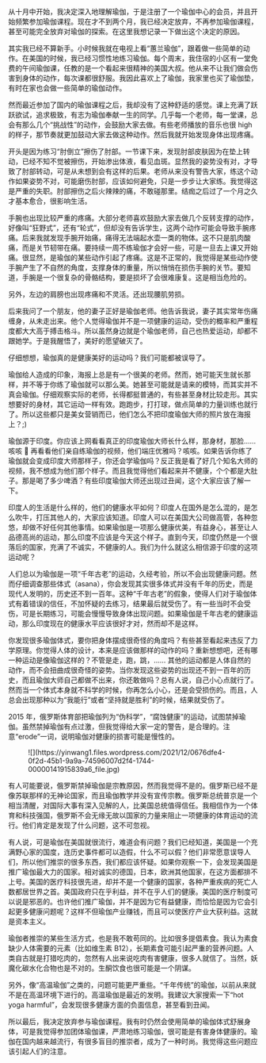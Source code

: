 从十月中开始，我决定深入地理解瑜伽，于是注册了一个瑜伽中心的会员，并且开始频繁参加瑜伽课程。现在才不到两个月，我已经决定放弃，不再参加瑜伽课程，甚至可能完全放弃对瑜伽的探索。在这里我想记录一下做出这个决定的原因。

其实我已经不算新手。小时候我就在电视上看“蕙兰瑜伽”，跟着做一些简单的动作。在美国的时候，我已经习惯性地练习瑜伽。每个周末，我住宿的小区有一堂免费的午间瑜伽课，任教的是一个看起来很精神的美国大叔。他从来不让我们做会伤害到身体的动作，每次课都很舒服。我因此喜欢上了瑜伽，我家里也买了瑜伽垫，有时在家也会做一些简单的瑜伽动作。

然而最近参加了国内的瑜伽课程之后，我却没有了这种舒适的感觉。课上充满了跃跃欲试，追求极致，有志为瑜伽奉献一生的同学。几乎每一个老师，每一堂课，总会有那么几个“挑战性”的动作，会鼓励大家去做。有些老师播放的音乐也很 high 的样子，那节奏就更加鼓动大家去做这种动作。然后我就开始发现身体出现疼痛。

开头是因为练习“肘倒立”擦伤了肘部。一节课下来，发现肘部皮肤因为在垫上转动，已经不知不觉被擦伤，开始渗出体液，看见血斑。显然我的姿势没有对，才导致了肘部转动，可是从未想到会有这样的后果。老师从来没有警告大家，练这个动作如果姿势不对，可能磨伤肘部，应该如何避免，只是一步步让大家练。我觉得这是严重的失职。肘部擦伤之后火辣辣的痛，不敢碰那里。结痂之后过了一个月之久才基本愈合，很影响生活。

手腕也出现比较严重的疼痛。大部分老师喜欢鼓励大家去做几个反转支撑的动作，好像叫“狂野式”，还有“轮式”，但却没有告诉学生，这两个动作可能会导致手腕疼痛。后来我就发现手腕开始痛，痛得无法端起水壶一类的物体。这不只是肌肉酸痛，而是关节韧带在痛。要持续一周不练瑜伽才会好一些，可是一旦去上课又开始痛。很显然，是瑜伽的某些动作引起了疼痛。这是不正常的，我觉得是某些动作使手腕产生了不自然的角度，支撑身体的重量，所以悄悄在损伤手腕的关节。要知道，手腕是一个很复杂的骨骼结构，要是损坏了会很难康复。这是相当危险的。

另外，左边的肩膀也出现疼痛和不灵活。还出现腰肌劳损。

后来我问了一个朋友，他的妻子正好是瑜伽老师。他告诉我说，妻子其实常年伤痛缠身，从未走出来。他个人觉得瑜伽并不是一项健康的运动，受伤的概率和严重程度都大大高于搏击格斗。所以虽然身边就是个瑜伽老师，自己也热爱运动，却都不跟她学。于是我醒悟了，美好的愿望破灭了。

仔细想想，瑜伽真的是健康美好的运动吗？我们可能都被误导了。

瑜伽给人造成的印象，海报上总是有一个很美的老师。然而，她可能天生就长那样，并不等于你练了瑜伽就可以那么美。她甚至可能就是请来的模特，而其实并不真会瑜伽。仔细观察实际的老师，长得都挺普通的，有些甚至身材比较走形。其实想要好的身材，其它运动一样有效。跑跑步，打打球，做点简单的力量训练也就行了。所以这些都只是美女营销而已，他们怎么不把印度瑜伽大师的照片放在海报上？;)

瑜伽源于印度。你应该上网看看真正的印度瑜伽大师长什么样，那身材，那脸…… 咳咳 🙂 再看看他们亲自练瑜伽的视频，他们端庄优雅吗？咳咳。如果告诉你练了瑜伽就会变成印度大师那样子，你还会学瑜伽吗？反正我是看了好几个知名大师的视频，我不想成为他们那个样子。而且我觉得他们看起来并不健康，个个都是大肚子。那是喝了多少啤酒？有些印度瑜伽大师还出现过丑闻，这个大家应该了解一下。

印度人的生活是什么样的，他们的健康水平如何？印度人在国外是怎么混的，是怎么吹牛，打压其他人的，大家应该知道。印度人可以在美国大公司做高管，各种忽悠，却做不好任何其他事情。如果瑜伽是一项那么健康优美，有益身心，甚至让人品德高尚的运动，那么印度不应该是今天这个样子。直到今天，印度仍然是一个很落后的国家，充满了不诚实，不健康的人。我们为什么就这么相信源于印度的这项运动呢？

人们总以为瑜伽是一项“千年古老”的运动，久经考验，所以不会出现健康问题。然而仔细调查那些体式（asana），你会发现其实很多体式并没有千年的历史，而是现代人发明的，历史还不到一百年。这种“千年古老”的假象，使得人们对于瑜伽体式有着错误的信任，不加怀疑的去练习，结果最后就受伤了。有一些当时不会受伤，可是长期练习，可能会慢慢导致身体出现问题。如果瑜伽是千年古老的健康运动，那么印度现在的健康水平应该很好才对，然而却不是这样。

你发现很多瑜伽体式，要你把身体摆成很奇怪的角度吗？有些甚至看起来违反了力学原理。你觉得人体的设计，本来是应该做那样的动作的吗？重新想想吧，还有哪一种运动是像瑜伽这样的？不管是走，跑，跳，…… 其他的运动都是人体自然的动作，而不会扭曲成很奇怪的姿势。当你发现这些姿势的出现还不到一百年的历史，而且瑜伽大师自己都做不出来，你还敢做吗？总有人说，自己小心点就行了。然而当一个体式本身就不科学的时候，你再怎么小心，还是会受损伤的。而且，人总会出现那种以为“我能行”或者“坚持就是胜利”的时候，结果就受伤了。

2015 年，俄罗斯体育部把瑜伽列为“伪科学”，“腐蚀健康”的运动，试图禁掉瑜伽。虽然禁掉瑜伽有点过激，但我觉得给大家一定的警告，是合理的。注意“erode”一词，说明瑜伽对健康的损害可能是慢性的。

<figure class="wp-block-image">![](https://yinwang1.files.wordpress.com/2021/12/0676dfe4-0f2d-45b1-9a9a-74596007d2f4-1744-00000141915839a6_file.jpg)</figure>

有人可能要说，俄罗斯禁掉瑜伽是宗教原因，然而我觉得不是的。俄罗斯已经不是像苏联那样的无神论国家，而且瑜伽教学并没有宣传宗教。俄罗斯总统普京是一个相当清醒，对国际大事有深入见解的人，比美国总统值得信任。我相信作为一个体育和科技强国，俄罗斯不会无缘无故以国家的力量来阻止一项健康的体育运动的流行。他们肯定是发现了什么问题，这不可忽视。

有人说，可是瑜伽在美国就很流行，难道会有问题？我们已经知道，美国是一个充满野心家的国度，连历史事件都可以造假，什么不可以假？他们非常愿意误导人们，所以他们推崇的很多东西，我们都应该怀疑。如果你观察一下，会发现美国是推广瑜伽最大力的国家。相对诚实的德国，日本，欧洲其他国家，在这方面都排不上号。美国的医疗科技很先进，却并不是一个健康的国家，各种严重疾病的死亡人数都居世界之首。美国政府只在乎利益，并不在乎人们的健康。美国的医疗制度可以说是邪恶的。也许他们推广瑜伽，并不是因为它有益健康，而恰恰是因为它会引起更多健康问题呢？这样不但瑜伽产业赚钱，而且可以使医疗产业大获利益。这就是资本主义。

瑜伽者推崇的某些生活方式，也是我不敢苟同的。比如很多提倡素食。我认为素食缺少人体需要的元素（比如维生素 B12），长期素食可能引起严重的营养问题。人类自古就是打猎吃肉的，忽然有人出来说吃肉有害健康，很多人就信了。当然，妖魔化碳水化合物也是不对的。生酮饮食也很可能是一个阴谋。

另外，像“高温瑜伽”之类的，问题可能更严重些。“千年传统”的瑜伽，以前从来就不是在高温环境下进行的。高温瑜伽是最近的发明。我建议大家搜索一下“hot yoga harmful”，会发现很多健康方面的负面信息，甚至看到丑闻。

所以最后，我决定放弃参与瑜伽课程。我有时仍然会使用简单的瑜伽体式舒展身体，可是我觉得参加团体瑜伽课，严肃地练习瑜伽，很可能是有害身体健康的。瑜伽在国内越来越流行，有很多盲目的推崇者，成为了一种时尚。我觉得这些问题应该引起人们的注意。
